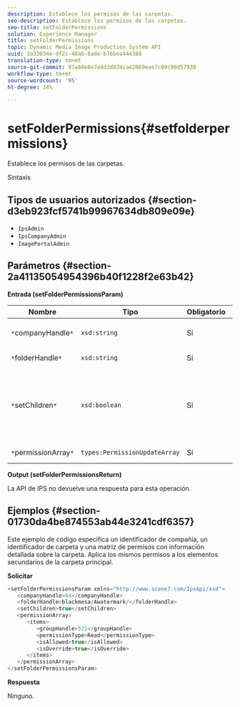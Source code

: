 ```yaml
---
description: Establece los permisos de las carpetas.
seo-description: Establece los permisos de las carpetas.
seo-title: setFolderPermissions
solution: Experience Manager
title: setFolderPermissions
topic: Dynamic Media Image Production System API
uuid: 3a33034e-df2c-48ab-8ade-b76bea444388
translation-type: tm+mt
source-git-commit: 97a84e8e7edd3d834ca42069eae7c09c00d57938
workflow-type: tm+mt
source-wordcount: '95'
ht-degree: 14%

---
```



# setFolderPermissions{#setfolderpermissions}

Establece los permisos de las carpetas.

Sintaxis

## Tipos de usuarios autorizados {#section-d3eb923fcf5741b99967634db809e09e}

* `IpsAdmin`
* `IpsCompanyAdmin`
* `ImagePortalAdmin`

## Parámetros {#section-2a41135054954396b40f1228f2e63b42}

**Entrada (setFolderPermissionsParam)**

| Nombre | Tipo | Obligatorio | Descripción |
|---|---|---|---|
| `*`companyHandle`*` | `xsd:string` | Sí | Identificador de compañía. |
| `*`folderHandle`*` | `xsd:string` | Sí | Identificador de carpeta. |
| `*`setChildren`*` | `xsd:boolean` | Sí | Establece permisos para los elementos secundarios que pertenecen a la carpeta. |
| `*`permissionArray`*` | `types:PermissionUpdateArray` | Sí | Matriz de permisos. |

**Output (setFolderPermissionsReturn)**

La API de IPS no devuelve una respuesta para esta operación.

## Ejemplos {#section-01730da4be874553ab44e3241cdf6357}

Este ejemplo de código especifica un identificador de compañía, un identificador de carpeta y una matriz de permisos con información detallada sobre la carpeta. Aplica los mismos permisos a los elementos secundarios de la carpeta principal.

**Solicitar**

```java
<setFolderPermissionsParam xmlns="http://www.scene7.com/IpsApi/xsd">
   <companyHandle>64</companyHandle>
   <folderHandle>blackmesa/Awatermark/</folderHandle>
   <setChildren>true</setChildren>
   <permissionArray>
      <items>
         <groupHandle>521</groupHandle>
         <permissionType>Read</permissionType>
         <isAllowed>true</isAllowed>
         <isOverride>true</isOverride>
      </items>
   </permissionArray>
</setFolderPermissionsParam>
```

**Respuesta**

Ninguno.
